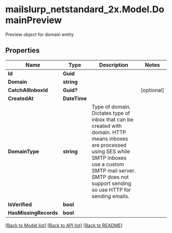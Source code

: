 # mailslurp_netstandard_2x.Model.DomainPreview
Preview object for domain entity

## Properties

Name | Type | Description | Notes
------------ | ------------- | ------------- | -------------
**Id** | **Guid** |  | 
**Domain** | **string** |  | 
**CatchAllInboxId** | **Guid?** |  | [optional] 
**CreatedAt** | **DateTime** |  | 
**DomainType** | **string** | Type of domain. Dictates type of inbox that can be created with domain. HTTP means inboxes are processed using SES while SMTP inboxes use a custom SMTP mail server. SMTP does not support sending so use HTTP for sending emails. | 
**IsVerified** | **bool** |  | 
**HasMissingRecords** | **bool** |  | 

[[Back to Model list]](../README#documentation-for-models) [[Back to API list]](../README#documentation-for-api-endpoints) [[Back to README]](../README)

